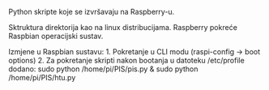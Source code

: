 Python skripte koje se izvršavaju na Raspberry-u.

Sktruktura direktorija kao na linux distribucijama.
Raspberry pokreće Raspbian operacijski sustav.

Izmjene u Raspbian sustavu:
	1. Pokretanje u CLI modu (raspi-config -> boot options)
	2. Za pokretanje skripti nakon bootanja u datoteku /etc/profile dodano:
		sudo python /home/pi/PIS/pis.py & sudo python /home/pi/PIS/htu.py